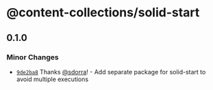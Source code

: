 # @content-collections/solid-start

## 0.1.0

### Minor Changes

- [`9de2ba8`](https://github.com/sdorra/content-collections/commit/9de2ba8b34a90d4e70a5f9a3dfd8bb2ced370adb) Thanks [@sdorra](https://github.com/sdorra)! - Add separate package for solid-start to avoid multiple executions
